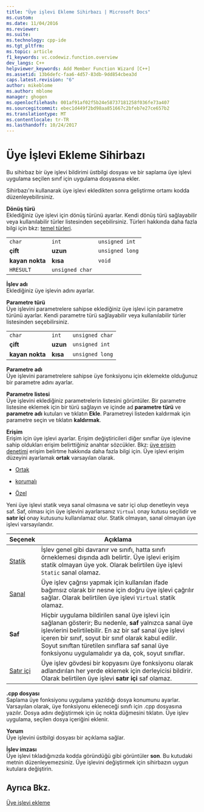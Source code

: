 ```yaml
---
title: "Üye işlevi Ekleme Sihirbazı | Microsoft Docs"
ms.custom: 
ms.date: 11/04/2016
ms.reviewer: 
ms.suite: 
ms.technology: cpp-ide
ms.tgt_pltfrm: 
ms.topic: article
f1_keywords: vc.codewiz.function.overview
dev_langs: C++
helpviewer_keywords: Add Member Function Wizard [C++]
ms.assetid: 13b6defc-faa6-4d57-83db-9dd854cbea3d
caps.latest.revision: "6"
author: mikeblome
ms.author: mblome
manager: ghogen
ms.openlocfilehash: 001af91af02f5b24e58737181258f036fe73a407
ms.sourcegitcommit: ebec1d449f2bd98aa851667c2bfeb7e27ce657b2
ms.translationtype: MT
ms.contentlocale: tr-TR
ms.lasthandoff: 10/24/2017
---
```

# <a name="add-member-function-wizard"></a>Üye İşlevi Ekleme Sihirbazı
Bu sihirbaz bir üye işlevi bildirimi üstbilgi dosyası ve bir saplama üye işlevi uygulama seçilen sınıf için uygulama dosyasına ekler.  
  
 Sihirbazı'nı kullanarak üye işlevi ekledikten sonra geliştirme ortamı kodda düzenleyebilirsiniz.  
  
 **Dönüş türü**  
 Eklediğiniz üye işlevi için dönüş türünü ayarlar. Kendi dönüş türü sağlayabilir veya kullanılabilir türler listesinden seçebilirsiniz. Türleri hakkında daha fazla bilgi için bkz: [temel türleri](../cpp/fundamental-types-cpp.md).  
  
||||  
|-|-|-|  
|`char`|`int`|`unsigned int`|  
|**çift**|**uzun**|`unsigned long`|  
|**kayan nokta**|**kısa**|`void`|  
|`HRESULT`|`unsigned char`||  
  
 **İşlev adı**  
 Eklediğiniz üye işlevin adını ayarlar.  
  
 **Parametre türü**  
 Üye işlevini parametrelere sahipse eklediğiniz üye işlevi için parametre türünü ayarlar. Kendi parametre türü sağlayabilir veya kullanılabilir türler listesinden seçebilirsiniz.  
  
||||  
|-|-|-|  
|`char`|`int`|`unsigned char`|  
|**çift**|**uzun**|`unsigned int`|  
|**kayan nokta**|**kısa**|`unsigned long`|  
  
 **Parametre adı**  
 Üye işlevini parametrelere sahipse üye fonksiyonu için eklemekte olduğunuz bir parametre adını ayarlar.  
  
 **Parametre listesi**  
 Üye işlevini eklediğiniz parametrelerin listesini görüntüler. Bir parametre listesine eklemek için bir türü sağlayın ve içinde ad **parametre türü** ve **parametre adı** kutuları ve tıklatın **Ekle**. Parametreyi listeden kaldırmak için parametre seçin ve tıklatın **kaldırmak**.  
  
 **Erişim**  
 Erişim için üye işlevi ayarlar. Erişim değiştiricileri diğer sınıflar üye işlevine sahip oldukları erişim belirttiğiniz anahtar sözcükler. Bkz: [üye erişim denetimi](../cpp/member-access-control-cpp.md) erişim belirtme hakkında daha fazla bilgi için. Üye işlevi erişim düzeyini ayarlamak **ortak** varsayılan olarak.  
  
-   [Ortak](../cpp/public-cpp.md)  
  
-   [korumalı](../cpp/protected-cpp.md)  
  
-   [Özel](../cpp/private-cpp.md)  
  
 Yeni üye işlevi statik veya sanal olmasına ve satır içi olup denetleyin veya saf. Saf, olması için üye işlevini ayarlarsanız `Virtual` onay kutusu seçilidir ve **satır içi** onay kutusunu kullanılamaz olur. Statik olmayan, sanal olmayan üye işlevi varsayılandır.  
  
|Seçenek|Açıklama|  
|------------|-----------------|  
|[Statik](../cpp/storage-classes-cpp.md)|İşlev genel gibi davranır ve sınıfı, hatta sınıfı örneklemesi dışında adlı belirtir. Üye işlevi erişim statik olmayan üye yok. Olarak belirtilen üye işlevi `Static` sanal olamaz.|  
|[Sanal](../cpp/virtual-cpp.md)|Üye işlev çağrısı yapmak için kullanılan ifade bağımsız olarak bir nesne için doğru üye işlevi çağrılır sağlar. Olarak belirtilen üye işlevi `Virtual` statik olamaz.|  
|**Saf**|Hiçbir uygulama bildirilen sanal üye işlevi için sağlanan gösterir; Bu nedenle, **saf** yalnızca sanal üye işlevlerini belirtilebilir. En az bir saf sanal üye işlevi içeren bir sınıf, soyut bir sınıf olarak kabul edilir. Soyut sınıftan türetilen sınıflara saf sanal üye fonksiyonu uygulamalıdır ya da, çok, soyut sınıflar.|  
|[Satır içi](../cpp/inline-functions-cpp.md)|Üye işlev gövdesi bir kopyasını üye fonksiyonu olarak adlandırılan her yerde eklemek için derleyicisi bildirir. Olarak belirtilen üye işlevi **satır içi** saf olamaz.|  
  
 **.cpp dosyası**  
 Saplama üye fonksiyonu uygulama yazıldığı dosya konumunu ayarlar. Varsayılan olarak, üye fonksiyonu ekleneceği sınıfı için .cpp dosyasına yazılır. Dosya adını değiştirmek için üç nokta düğmesini tıklatın. Üye işlev uygulama, seçilen dosya içeriğini eklenir.  
  
 **Yorum**  
 Üye işlevini üstbilgi dosyası bir açıklama sağlar.  
  
 **İşlev imzası**  
 Üye işlevi tıkladığınızda kodda göründüğü gibi görüntüler **son**. Bu kutudaki metnin düzenleyemezsiniz. Üye işlevini değiştirmek için sihirbazın uygun kutulara değiştirin.  
  
## <a name="see-also"></a>Ayrıca Bkz.  
 [Üye işlevi ekleme](../ide/adding-a-member-function-visual-cpp.md)